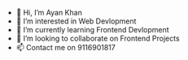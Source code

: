 - 👋 Hi, I’m Ayan Khan
- 👀 I’m interested in Web Devlopment
- 🌱 I’m currently learning Frontend Devlopment
- 💞️ I’m looking to collaborate on Frontend Projects
- 📫 Contact me on 9116901817
  
  

<!---
Ayan16105/Ayan16105 is a ✨ special ✨ repository because its `README.md` (this file) appears on your GitHub profile.
You can click the Preview link to take a look at your changes.
--->
